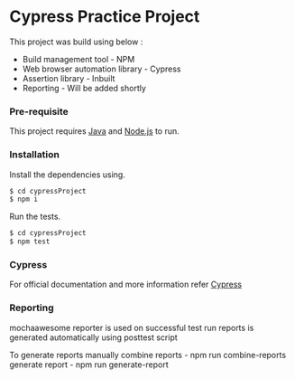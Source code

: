 # Cypress Practice Project

This project was build using below  :

  - Build management tool - NPM
  - Web browser automation library - Cypress
  - Assertion library - Inbuilt
  - Reporting - Will be added shortly

### Pre-requisite
This project requires [Java](https://java.com/en/download/) and [Node.js](https://nodejs.org/en/download/)  to run.

### Installation
Install the dependencies using.
```sh
$ cd cypressProject
$ npm i
```

Run the tests.
```sh
$ cd cypressProject
$ npm test
```

### Cypress
For official documentation and more information refer [Cypress](https://www.cypress.io/)

### Reporting
mochaawesome reporter is used 
on successful test run reports is generated automatically using posttest script

To generate reports manually
combine reports - npm run combine-reports
generate report - npm run generate-report
